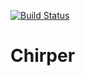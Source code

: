 [![Build Status](https://travis-ci.org/yyang31/Chirper.svg?branch=master)](https://travis-ci.org/yyang31/Chirper)

# Chirper
